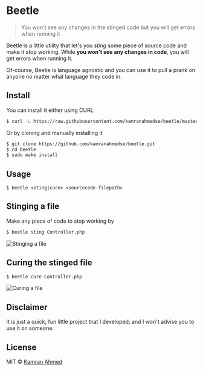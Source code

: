 # Beetle

> You won't see any changes in the stinged code but you will get errors when running it

Beetle is a little utility that let's you *sting* some piece of source code and make it stop working. While **you won't see any changes in code**, you will get errors when running it.

Of-course, Beetle is language agnostic and you can use it to pull a prank on anyone no matter what language they code in.

## Install

You can install it either using CURL

```bash
$ curl -L https://raw.githubusercontent.com/kamranahmedse/beetle/master/installer.sh | sudo sh
```

Or by cloning and manually installing it

```bash
$ git clone https://github.com/kamranahmedse/beetle.git
$ cd beetle
$ sudo make install
```


## Usage

```
$ beetle <sting|cure> <sourcecode-filepath>
```

## Stinging a file

Make any piece of code to stop working by

```bash
$ beetle sting Controller.php
```

![Stinging a file](http://i.imgur.com/axqYLGY.gif)

## Curing the stinged file

```bash
$ beetle cure Controller.php
```

![Curing a file](http://i.imgur.com/lKDMSAU.gif)

## Disclaimer
It is just a quick, fun little project that I developed; and I won't advise you to use it on someone.

## License

MIT © [Kamran Ahmed](http://kamranahmed.info)
